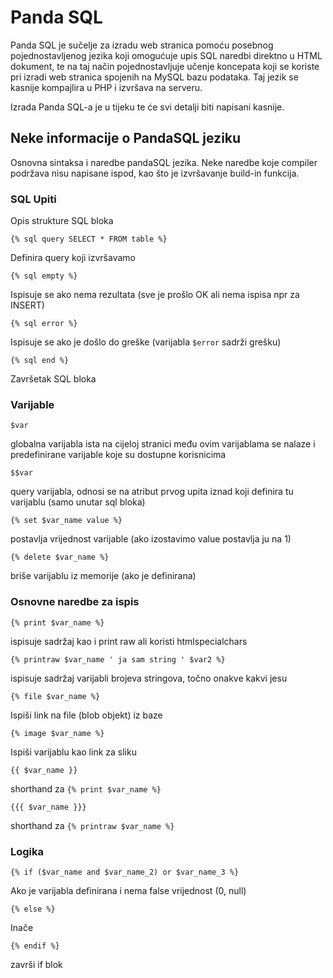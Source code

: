 # Panda SQL

Panda SQL je sučelje za izradu web stranica pomoću posebnog pojednostavljenog jezika koji omogućuje upis SQL naredbi direktno u HTML dokument, te na taj način pojednostavljuje učenje koncepata koji se koriste pri izradi web stranica spojenih na MySQL bazu podataka. Taj jezik se kasnije kompajlira u PHP i izvršava na serveru.

Izrada Panda SQL-a je u tijeku te će svi detalji biti napisani kasnije.

## Neke informacije o PandaSQL jeziku

Osnovna sintaksa i naredbe pandaSQL jezika. Neke naredbe koje compiler podržava nisu napisane ispod, kao što je izvršavanje build-in funkcija.

### SQL Upiti

Opis strukture SQL bloka

```{% sql query SELECT * FROM table %}```

Definira query koji izvršavamo

```{% sql empty %}```

Ispisuje se ako nema rezultata
(sve je prošlo OK ali nema ispisa npr za INSERT)

```{% sql error %}```

Ispisuje se ako je došlo do greške
(varijabla `$error` sadrži grešku)

```{% sql end %}```

Završetak SQL bloka

### Varijable

```$var```

globalna varijabla ista na cijeloj stranici
među ovim varijablama se nalaze i predefinirane
varijable koje su dostupne korisnicima

```$$var```

query varijabla, odnosi se na atribut prvog
upita iznad koji definira tu varijablu (samo unutar sql bloka)

```{% set $var_name value %}```

postavlja vrijednost varijable (ako izostavimo value postavlja ju na 1)

```{% delete $var_name %}```

briše varijablu iz memorije (ako je definirana)

### Osnovne naredbe za ispis

```{% print $var_name %}```

ispisuje sadržaj kao i print raw ali koristi htmlspecialchars

```{% printraw $var_name ' ja sam string ' $var2 %}```

ispisuje sadržaj varijabli brojeva stringova, točno onakve kakvi jesu

```{% file $var_name %}```

Ispiši link na file (blob objekt) iz baze

```{% image $var_name %}```

Ispiši varijablu kao link za sliku

```{{ $var_name }}```

shorthand za `{% print $var_name %}`

```{{{ $var_name }}}```

shorthand za `{% printraw $var_name %}`


### Logika

```{% if ($var_name and $var_name_2) or $var_name_3 %}```

Ako je varijabla definirana i nema false vrijednost (0, null)

```{% else %}```

Inače

```{% endif %}```

završi if blok
